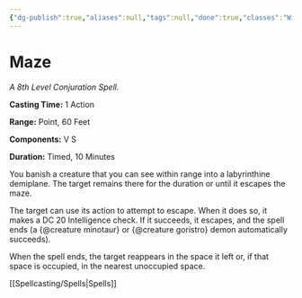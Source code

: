 ```yaml
---
{"dg-publish":true,"aliases":null,"tags":null,"done":true,"classes":"Wizard,","spellLevel":8,"school":"Conjuration","source":"PHB","permalink":"/spells/maze/","dgHomeLink":false,"dgPassFrontmatter":true}
---
```


# Maze
*A 8th Level Conjuration Spell.*

**Casting Time:** 1 Action

**Range:** Point, 60 Feet

**Components:** V S 

**Duration:** Timed, 10 Minutes

You banish a creature that you can see within range into a labyrinthine demiplane. The target remains there for the duration or until it escapes the maze.



The target can use its action to attempt to escape. When it does so, it makes a DC 20 Intelligence check. If it succeeds, it escapes, and the spell ends (a {@creature minotaur} or {@creature goristro} demon automatically succeeds).



When the spell ends, the target reappears in the space it left or, if that space is occupied, in the nearest unoccupied space.

[[Spellcasting/Spells|Spells]]